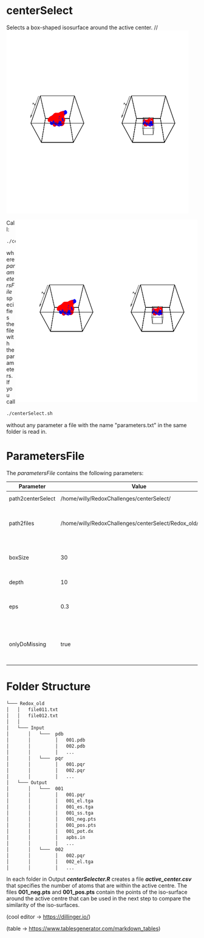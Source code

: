 # centerSelect
Selects a box-shaped isosurface around the active center.
//![alt text](https://github.com/WillyBruhn/centerSelect/blob/master/exampleImages/img.png)

<img style="float: right;" src="https://github.com/WillyBruhn/centerSelect/blob/master/exampleImages/img.png">

Call:
```bash
./centerSelect.sh _parametersFile_
```
where _parametersFile_ specifies the file with the parameters. If you call 
```bash
./centerSelect.sh
```
without any parameter a file with the name "parameters.txt" in the same folder is read in.

# ParametersFile
The _parametersFile_ contains the following parameters:

| Parameter         | Value                                                      | Description                                                                                           |
|-------------------|------------------------------------------------------------|-------------------------------------------------------------------------------------------------------|
| path2centerSelect | /home/willy/RedoxChallenges/centerSelect/                  | path to this repo on the local machine                                                                |
| path2files        | /home/willy/RedoxChallenges/centerSelect/Redox_old/Output/ | path to the Output-folder where all folders with the proteins are stored                              |
| boxSize           | 30                                                         | size of the square that is to be drawn around the active centre  parallel to the X- and Y-axis        |
| depth             | 10                                                         | the box is drawn along the Z-axis.                                                                    |
| eps               | 0.3                                                        | How much difference to the actual values -1.0 and 1.0 is tolerated.                                   |
| onlyDoMissing     | true                                                       | only select the active centres for the folders that do not already contain a file "activeCenter.csv". |

# Folder Structure

```
└─── Redox_old
│   │   file011.txt
│   │   file012.txt
│   │
│   └─── Input
│       │   └───  pdb
│       │         │   001.pdb
│       │         │   002.pdb
│       │         │   ...
│       │   └───  pqr
│       │         │   001.pqr
│       │         │   002.pqr
│       │         │   ...
│   └─── Output
│       │   └───  001
│       │         │   001.pqr
│       │         │   001_el.tga
│       │         │   001_es.tga
│       │         │   001_ss.tga
│       │         │   001_neg.pts
│       │         │   001_pos.pts
│       │         │   001_pot.dx
│       │         │   apbs.in
│       │         │   ...
│       │   └───  002
│       │         │   002.pqr
│       │         │   002_el.tga
│       │         │   ...
```
In each folder in Output **_centerSelecter.R_** creates a file **_active_center.csv_** that specifies the number of atoms that are within the active centre. The files **001_neg.pts** and **001_pos.pts** contain the points of the iso-surface around the active centre that can be used in the next step to compare the similarity of the iso-surfaces.


(cool editor -> https://dillinger.io/)

(table -> https://www.tablesgenerator.com/markdown_tables)
